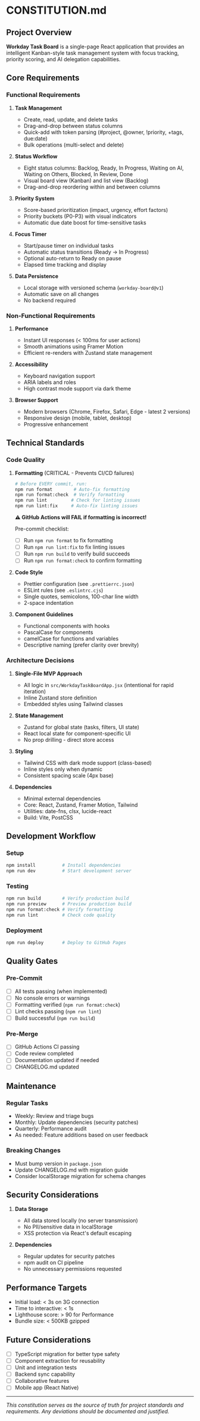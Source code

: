 # CONSTITUTION.md

## Project Overview

**Workday Task Board** is a single-page React application that provides an intelligent Kanban-style task management system with focus tracking, priority scoring, and AI delegation capabilities.

## Core Requirements

### Functional Requirements

1. **Task Management**
   - Create, read, update, and delete tasks
   - Drag-and-drop between status columns
   - Quick-add with token parsing (#project, @owner, !priority, +tags, due:date)
   - Bulk operations (multi-select and delete)

2. **Status Workflow**
   - Eight status columns: Backlog, Ready, In Progress, Waiting on AI, Waiting on Others, Blocked, In Review, Done
   - Visual board view (Kanban) and list view (Backlog)
   - Drag-and-drop reordering within and between columns

3. **Priority System**
   - Score-based prioritization (impact, urgency, effort factors)
   - Priority buckets (P0-P3) with visual indicators
   - Automatic due date boost for time-sensitive tasks

4. **Focus Timer**
   - Start/pause timer on individual tasks
   - Automatic status transitions (Ready → In Progress)
   - Optional auto-return to Ready on pause
   - Elapsed time tracking and display

5. **Data Persistence**
   - Local storage with versioned schema (`workday-board@v1`)
   - Automatic save on all changes
   - No backend required

### Non-Functional Requirements

1. **Performance**
   - Instant UI responses (< 100ms for user actions)
   - Smooth animations using Framer Motion
   - Efficient re-renders with Zustand state management

2. **Accessibility**
   - Keyboard navigation support
   - ARIA labels and roles
   - High contrast mode support via dark theme

3. **Browser Support**
   - Modern browsers (Chrome, Firefox, Safari, Edge - latest 2 versions)
   - Responsive design (mobile, tablet, desktop)
   - Progressive enhancement

## Technical Standards

### Code Quality

1. **Formatting** (CRITICAL - Prevents CI/CD failures)
   ```bash
   # Before EVERY commit, run:
   npm run format        # Auto-fix formatting
   npm run format:check  # Verify formatting
   npm run lint         # Check for linting issues
   npm run lint:fix     # Auto-fix linting issues
   ```

   **⚠️ GitHub Actions will FAIL if formatting is incorrect!**

   Pre-commit checklist:
   - [ ] Run `npm run format` to fix formatting
   - [ ] Run `npm run lint:fix` to fix linting issues
   - [ ] Run `npm run build` to verify build succeeds
   - [ ] Run `npm run format:check` to confirm formatting

2. **Code Style**
   - Prettier configuration (see `.prettierrc.json`)
   - ESLint rules (see `.eslintrc.cjs`)
   - Single quotes, semicolons, 100-char line width
   - 2-space indentation

3. **Component Guidelines**
   - Functional components with hooks
   - PascalCase for components
   - camelCase for functions and variables
   - Descriptive naming (prefer clarity over brevity)

### Architecture Decisions

1. **Single-File MVP Approach**
   - All logic in `src/WorkdayTaskBoardApp.jsx` (intentional for rapid iteration)
   - Inline Zustand store definition
   - Embedded styles using Tailwind classes

2. **State Management**
   - Zustand for global state (tasks, filters, UI state)
   - React local state for component-specific UI
   - No prop drilling - direct store access

3. **Styling**
   - Tailwind CSS with dark mode support (class-based)
   - Inline styles only when dynamic
   - Consistent spacing scale (4px base)

4. **Dependencies**
   - Minimal external dependencies
   - Core: React, Zustand, Framer Motion, Tailwind
   - Utilities: date-fns, clsx, lucide-react
   - Build: Vite, PostCSS

## Development Workflow

### Setup
```bash
npm install          # Install dependencies
npm run dev          # Start development server
```

### Testing
```bash
npm run build        # Verify production build
npm run preview      # Preview production build
npm run format:check # Verify formatting
npm run lint         # Check code quality
```

### Deployment
```bash
npm run deploy       # Deploy to GitHub Pages
```

## Quality Gates

### Pre-Commit
- [ ] All tests passing (when implemented)
- [ ] No console errors or warnings
- [ ] Formatting verified (`npm run format:check`)
- [ ] Lint checks passing (`npm run lint`)
- [ ] Build successful (`npm run build`)

### Pre-Merge
- [ ] GitHub Actions CI passing
- [ ] Code review completed
- [ ] Documentation updated if needed
- [ ] CHANGELOG.md updated

## Maintenance

### Regular Tasks
- Weekly: Review and triage bugs
- Monthly: Update dependencies (security patches)
- Quarterly: Performance audit
- As needed: Feature additions based on user feedback

### Breaking Changes
- Must bump version in `package.json`
- Update CHANGELOG.md with migration guide
- Consider localStorage migration for schema changes

## Security Considerations

1. **Data Storage**
   - All data stored locally (no server transmission)
   - No PII/sensitive data in localStorage
   - XSS protection via React's default escaping

2. **Dependencies**
   - Regular updates for security patches
   - npm audit on CI pipeline
   - No unnecessary permissions requested

## Performance Targets

- Initial load: < 3s on 3G connection
- Time to interactive: < 1s
- Lighthouse score: > 90 for Performance
- Bundle size: < 500KB gzipped

## Future Considerations

- [ ] TypeScript migration for better type safety
- [ ] Component extraction for reusability
- [ ] Unit and integration tests
- [ ] Backend sync capability
- [ ] Collaborative features
- [ ] Mobile app (React Native)

---

*This constitution serves as the source of truth for project standards and requirements. Any deviations should be documented and justified.*